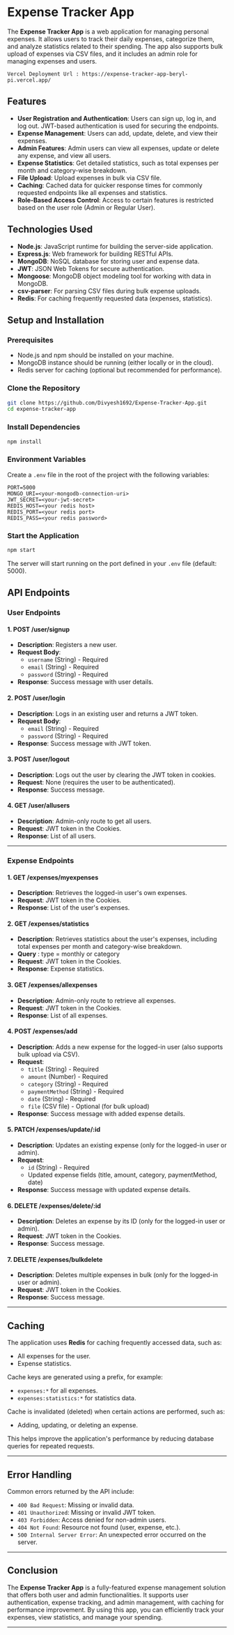 # Expense Tracker App

The **Expense Tracker App** is a web application for managing personal expenses. It allows users to track their daily expenses, categorize them, and analyze statistics related to their spending. The app also supports bulk upload of expenses via CSV files, and it includes an admin role for managing expenses and users.

```
Vercel Deployment Url : https://expense-tracker-app-beryl-pi.vercel.app/

```

## Features

- **User Registration and Authentication**: Users can sign up, log in, and log out. JWT-based authentication is used for securing the endpoints.
- **Expense Management**: Users can add, update, delete, and view their expenses.
- **Admin Features**: Admin users can view all expenses, update or delete any expense, and view all users.
- **Expense Statistics**: Get detailed statistics, such as total expenses per month and category-wise breakdown.
- **File Upload**: Upload expenses in bulk via CSV file.
- **Caching**: Cached data for quicker response times for commonly requested endpoints like all expenses and statistics.
- **Role-Based Access Control**: Access to certain features is restricted based on the user role (Admin or Regular User).

## Technologies Used

- **Node.js**: JavaScript runtime for building the server-side application.
- **Express.js**: Web framework for building RESTful APIs.
- **MongoDB**: NoSQL database for storing user and expense data.
- **JWT**: JSON Web Tokens for secure authentication.
- **Mongoose**: MongoDB object modeling tool for working with data in MongoDB.
- **csv-parser**: For parsing CSV files during bulk expense uploads.
- **Redis**: For caching frequently requested data (expenses, statistics).

## Setup and Installation

### Prerequisites

- Node.js and npm should be installed on your machine.
- MongoDB instance should be running (either locally or in the cloud).
- Redis server for caching (optional but recommended for performance).

### Clone the Repository

```bash
git clone https://github.com/Divyesh1692/Expense-Tracker-App.git
cd expense-tracker-app
```

### Install Dependencies

```bash
npm install
```

### Environment Variables

Create a `.env` file in the root of the project with the following variables:

```
PORT=5000
MONGO_URI=<your-mongodb-connection-uri>
JWT_SECRET=<your-jwt-secret>
REDIS_HOST=<your redis host>
REDIS_PORT=<your redis port>
REDIS_PASS=<your redis password>

```

### Start the Application

```bash
npm start
```

The server will start running on the port defined in your `.env` file (default: 5000).

## API Endpoints

### User Endpoints

#### 1. **POST /user/signup**

- **Description**: Registers a new user.
- **Request Body**:
  - `username` (String) - Required
  - `email` (String) - Required
  - `password` (String) - Required
- **Response**: Success message with user details.

#### 2. **POST /user/login**

- **Description**: Logs in an existing user and returns a JWT token.
- **Request Body**:
  - `email` (String) - Required
  - `password` (String) - Required
- **Response**: Success message with JWT token.

#### 3. **POST /user/logout**

- **Description**: Logs out the user by clearing the JWT token in cookies.
- **Request**: None (requires the user to be authenticated).
- **Response**: Success message.

#### 4. **GET /user/allusers**

- **Description**: Admin-only route to get all users.
- **Request**: JWT token in the Cookies.
- **Response**: List of all users.

---

### Expense Endpoints

#### 1. **GET /expenses/myexpenses**

- **Description**: Retrieves the logged-in user's own expenses.
- **Request**: JWT token in the Cookies.
- **Response**: List of the user's expenses.

#### 2. **GET /expenses/statistics**

- **Description**: Retrieves statistics about the user's expenses, including total expenses per month and category-wise breakdown.
- **Query** : type = monthly or category
- **Request**: JWT token in the Cookies.
- **Response**: Expense statistics.

#### 3. **GET /expenses/allexpenses**

- **Description**: Admin-only route to retrieve all expenses.
- **Request**: JWT token in the Cookies.
- **Response**: List of all expenses.

#### 4. **POST /expenses/add**

- **Description**: Adds a new expense for the logged-in user (also supports bulk upload via CSV).
- **Request**:
  - `title` (String) - Required
  - `amount` (Number) - Required
  - `category` (String) - Required
  - `paymentMethod` (String) - Required
  - `date` (String) - Required
  - `file` (CSV file) - Optional (for bulk upload)
- **Response**: Success message with added expense details.

#### 5. **PATCH /expenses/update/:id**

- **Description**: Updates an existing expense (only for the logged-in user or admin).
- **Request**:
  - `id` (String) - Required
  - Updated expense fields (title, amount, category, paymentMethod, date)
- **Response**: Success message with updated expense details.

#### 6. **DELETE /expenses/delete/:id**

- **Description**: Deletes an expense by its ID (only for the logged-in user or admin).
- **Request**: JWT token in the Cookies.
- **Response**: Success message.

#### 7. **DELETE /expenses/bulkdelete**

- **Description**: Deletes multiple expenses in bulk (only for the logged-in user or admin).
- **Request**: JWT token in the Cookies.
- **Response**: Success message.

---

## Caching

The application uses **Redis** for caching frequently accessed data, such as:

- All expenses for the user.
- Expense statistics.

Cache keys are generated using a prefix, for example:

- `expenses:*` for all expenses.
- `expenses:statistics:*` for statistics data.

Cache is invalidated (deleted) when certain actions are performed, such as:

- Adding, updating, or deleting an expense.

This helps improve the application's performance by reducing database queries for repeated requests.

---

## Error Handling

Common errors returned by the API include:

- `400 Bad Request`: Missing or invalid data.
- `401 Unauthorized`: Missing or invalid JWT token.
- `403 Forbidden`: Access denied for non-admin users.
- `404 Not Found`: Resource not found (user, expense, etc.).
- `500 Internal Server Error`: An unexpected error occurred on the server.

---

## Conclusion

The **Expense Tracker App** is a fully-featured expense management solution that offers both user and admin functionalities. It supports user authentication, expense tracking, and admin management, with caching for performance improvement. By using this app, you can efficiently track your expenses, view statistics, and manage your spending.

---
